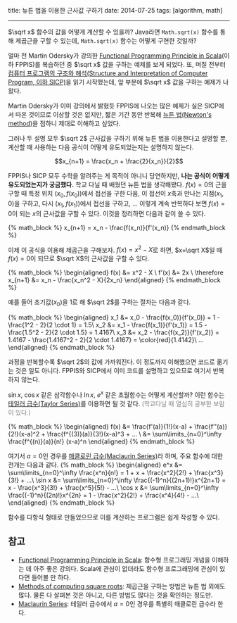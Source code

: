 title: 뉴튼 법을 이용한 근사값 구하기
date: 2014-07-25
tags: [algorithm, math]

---

$\sqrt x$ 함수의 값을 어떻게 계산할 수 있을까? Java라면 `Math.sqrt(x)` 함수를 통해 제곱근을 구할 수 있는데, `Math.sqrt(x)` 함수는 어떻게 구현한 것일까?
<!--more-->

얼마 전 Martin Odersky가 강의한 [Functional Programming Principle in Scala](https://www.coursera.org/course/progfun)(이하 FPPIS)를 복습하던 중 $\sqrt x$ 값을 구하는 예제를 보게 되었다. 또, 며칠 전부터 [컴퓨터 프로그램의 구조와 해석(Structure and Interpretation of Computer Program, 이하 SICP)](http://www.insightbook.co.kr/books/ppp/컴퓨터-프로그램의-구조와-해석)을 읽기 시작했는데, 앞 부분에 $\sqrt x$ 값을 구하는 예제가 나왔다.

Martin Odersky가 이미 강의에서 밝혔듯 FPPIS에 나오는 많은 예제가 실은 SICP에서 따온 것이므로 이상할 것은 없지만, 짧은 기간 동안 반복해 [뉴튼 법(Newton's method)](http://en.wikipedia.org/wiki/Newton's_method)을 접하니 제대로 이해하고 싶었다.

그러나 두 설명 모두 $\sqrt 2$ 근사값을 구하기 위해 뉴튼 법을 이용한다고 설명할 뿐, 계산할 때 사용하는 다음 공식이 어떻게 유도되었는지는 설명하지 않는다.

$$x_{n+1} = \frac{x_n + \frac{2}{x_n}}{2}$$

FPPIS나 SICP 모두 수학을 알려주는 게 목적이 아니니 당연하지만, **나는 공식이 어떻게 유도되었는지가 궁금했다.** 학교 다닐 때 배웠던 뉴튼 법을 생각해봤다. $f(x) = 0$의 근을 구할 때 특정 위치 $(x_0, f(x_0))$에서 접선을 구한 다음, 이 접선이 $x$축과 만나는 지점($x_1$, 0)을 구하고, 다시 $(x_1, f(x_1))$에서 접선을 구하고, ... 이렇게 계속 반복하다 보면 $f(x) = 0$이 되는 $x$의 근사값을 구할 수 있다. 이것을 정리하면 다음과 같이 쓸 수 있다.

{% math_block %}
x_{n+1} = x_n - \frac{f(x_n)}{f'(x_n)}
{% endmath_block %}

이제 이 공식을 이용해 제곱근을 구해보자. $f(x) = x^2 - X$로 하면, $x=\sqrt X$일 때 $f(x)=0$이 되므로 $\sqrt X$의 근사값을 구할 수 있다.

{% math_block %}
\begin{aligned}
f(x) &= x^2 - X \\
f'(x) &= 2x \\
\therefore x_{n+1} &= x_n - \frac{x_n^2 - X}{2x_n}
\end{aligned}
{% endmath_block %}

예를 들어 초기값($x_0$)을 1로 해 $\sqrt 2$를 구하는 절차는 다음과 같다.

{% math_block %}
\begin{aligned}
x_1 &= x_0 - \frac{f(x_0)}{f'(x_0)} = 1 - \frac{1^2 - 2}{2 \cdot 1} = 1.5\\
x_2 &= x_1 - \frac{f(x_1)}{f'(x_1)} = 1.5 - \frac{1.5^2 - 2}{2 \cdot 1.5} = 1.4167\\
x_3 &= x_2 - \frac{f(x_2)}{f'(x_2)} = 1.4167 - \frac{1.4167^2 - 2}{2 \cdot 1.4167} = \color{red}{1.4142}\\
...
\end{aligned}
{% endmath_block %}

과정을 반복할수록 $\sqrt 2$의 값에 가까워진다. 이 정도까지 이해했으면 코드로 옮기는 것은 일도 아니다. FPPIS와 SICP에서 이미 코드를 설명하고 있으므로 여기서 반복하지 않는다.

$\sin x$, $\cos x$ 같은 삼각함수나 $\ln x$, $e^x$ 같은 초월함수는 어떻게 계산할까? 이런 함수는 [테일러 급수(Taylor Series)](http://en.wikipedia.org/wiki/Taylor_series)를 이용하면 될 것 같다. <span style="color:gray">(학교다닐 때 열심히 공부한 보람이 있다.)</span>

{% math_block %}
\begin{aligned}
f(x) &= \frac{f'(a)}{1!}(x-a) + \frac{f''(a)}{2!}(x-a)^2 + \frac{f^{(3)}(a)}{3!}(x-a)^3 + ... \\
&= \sum\limits_{n=0}^\infty \frac{f^{(n)}(a)}{n!} (x-a)^n
\end{aligned}
{% endmath_block %}

여기서 $a = 0$인 경우를 [매클로린 급수(Maclaurin Series)](http://en.wikipedia.org/wiki/Taylor_series#List_of_Maclaurin_series_of_some_common_functions)라 하며, 주요 함수에 대한 전개는 다음과 같다.
{% math_block %}
\begin{aligned}
e^x &= \sum\limits_{n=0}^\infty \frac{x^n}{n!} = 1 + x + \frac{x^2}{2!} + \frac{x^3}{3!} + ...\\
\sin x &= \sum\limits_{n=0}^\infty \frac{(-1)^n}{(2n+1)!}x^{2n+1} = x - \frac{x^3}{3!} + \frac{x^5}{5!} - ...\\
\cos x &= \sum\limits_{n=0}^\infty \frac{(-1)^n}{(2n)!}x^{2n} = 1 - \frac{x^2}{2!} + \frac{x^4}{4!} - ...\\
\end{aligned}
{% endmath_block %}

함수를 다항식 형태로 만들었으므로 이를 계산하는 프로그램은 쉽게 작성할 수 있다.

## 참고
* [Functional Programming Principle in Scala](https://www.coursera.org/course/progfun): 함수형 프로그래밍 개념을 이해하는 데 아주 좋은 강의다. Scala에 관심이 없더라도 함수형 프로그래밍에 관심이 있다면 들어볼 만 하다.
* [Methods of computing square roots](http://en.wikipedia.org/wiki/Methods_of_computing_square_roots): 제곱근을 구하는 방법은 뉴튼 법 외에도 많다. 물론 다 살펴본 것은 아니고, 다른 방법도 많다는 것을 확인하는 정도만.
* [Maclaurin Series](http://mathworld.wolfram.com/MaclaurinSeries.html): 테일러 급수에서 $a=0$인 경우를 특별히 매클로린 급수라 한다.
